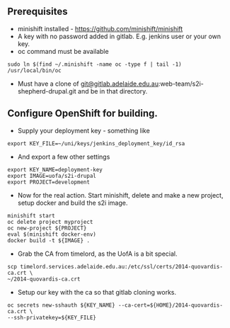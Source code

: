 ## Prerequisites

* minishift installed - https://github.com/minishift/minishift
* A key with no password added in gitlab. E.g. jenkins user or your own key.
* oc command must be available
```
sudo ln $(find ~/.minishift -name oc -type f | tail -1) /usr/local/bin/oc
```
* Must have a clone of git@gitlab.adelaide.edu.au:web-team/s2i-shepherd-drupal.git and be in that directory.

## Configure OpenShift for building.

* Supply your deployment key - something like
```
export KEY_FILE=~/uni/keys/jenkins_deployment_key/id_rsa
```

* And export a few other settings
```
export KEY_NAME=deployment-key
export IMAGE=uofa/s2i-drupal
export PROJECT=development
```

* Now for the real action. Start minishift, delete and make a new project, setup docker 
and build the s2i image.
```
minishift start
oc delete project myproject
oc new-project ${PROJECT}
eval $(minishift docker-env)
docker build -t ${IMAGE} .
```

* Grab the CA from timelord, as the UofA is a bit special.
```
scp timelord.services.adelaide.edu.au:/etc/ssl/certs/2014-quovardis-ca.crt \
~/2014-quovardis-ca.crt
```

* Setup our key with the ca so that gitlab cloning works.
```
oc secrets new-sshauth ${KEY_NAME} --ca-cert=${HOME}/2014-quovardis-ca.crt \
--ssh-privatekey=${KEY_FILE}
```
